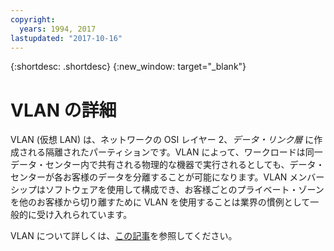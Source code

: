 ```yaml
---
copyright:
  years: 1994, 2017
lastupdated: "2017-10-16"
---
```

{:shortdesc: .shortdesc}
{:new_window: target="_blank"}

# VLAN の詳細

VLAN (仮想 LAN) は、ネットワークの OSI レイヤー 2、_データ・リンク層_ に作成される隔離されたパーティションです。VLAN によって、ワークロードは同一データ・センター内で共有される物理的な機器で実行されるとしても、データ・センターが各お客様のデータを分離することが可能になります。VLAN メンバーシップはソフトウェアを使用して構成でき、お客様ごとのプライベート・ゾーンを他のお客様から切り離すために VLAN を使用することは業界の慣例として一般的に受け入れられています。

VLAN について詳しくは、[この記事](https://en.wikipedia.org/wiki/Virtual_LAN)を参照してください。
